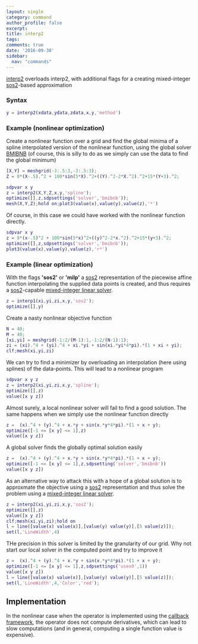 ```yaml
---
layout: single
category: command
author_profile: false
excerpt: 
title: interp2
tags:
comments: true
date: '2016-09-30'
sidebar:
  nav: "commands"
---
```


[interp2](/command/interp2) overloads interp2, with additional flags for a creating mixed-integer [sos2](/command/sos2)-based approximation

### Syntax

````matlab
y = interp2(xdata,ydata,zdata,x,y,'method')
````

### Example (nonlinear optimization)

Create a nonlinear function over a grid and find the global minima of a spline interpolated version of the nonlinear function, using the global solver [BMIBNB](/solver/bmibnb) (of course, this is silly to do as we simply can use the data to find the global minimum)

````matlab
[X,Y] = meshgrid(-3:.5:3,-3:.5:3);
Z = 8*(X-.5).^2 + 100*sin(5*X).^2+((Y).^2-2*X.^2).^2+15*(Y+3).^2;

sdpvar x y
z = interp2(X,Y,Z,x,y,'spline');
optimize([],z,sdpsettings('solver','bmibnb'));
mesh(X,Y,Z);hold on;plot3(value(x),value(y),value(z),'*')
````

Of course, in this case we could have worked with the nonlinear function directly.

````matlab
sdpvar x y
z = 8*(x-.5)^2 + 100*sin(5*x)^2+((y)^2-2*x.^2).^2+15*(y+3).^2;
optimize([],z,sdpsettings('solver','bmibnb'));
plot3(value(x),value(y),value(z),'r*')
````

### Example (linear optimization)

With the flags **'sos2'** or **'milp'** a [sos2](/command/sos2) representation of the piecewise affine function interpolating the supplied data points is created, and thus requires a [sos2](/command/sos2)-capable [mixed-integer linear solver](/tag#mixed-integer-linear-programming-solver).

````matlab
z = interp1(xi,yi,zi,x,y,'sos2');
optimize([],y)
````

Create a nasty nonlinear objective function

````matlab
N = 40;
M = 40;
[xi,yi] = meshgrid(-1:2/(M-1):1,-1:2/(N-1):1);
zi = (xi).^4 + (yi).^4 + xi.*yi + sin(xi.*yi*4*pi).*(1 + xi + yi);
clf;mesh(xi,yi,zi)
````

We can try to find a minimizer by overloading an interpolation (here using splines) of the data-points. This will lead to a nonlinear program

````matlab
sdpvar x y z
z = interp2(xi,yi,zi,x,y,'spline');
optimize([],z)
value([x y z])
````

Almost surely, a local nonlinear solver will fail to find a good solution. The same happens when we simply use the nonlinear function directly

````matlab
z =  (x).^4 + (y).^4 + x.*y + sin(x.*y*4*pi).*(1 + x + y);
optimize([-1 <= [x y] <= 1],z)
value([x y z])
````

A global solver finds the globally optimal solution easily

````matlab
z =  (x).^4 + (y).^4 + x.*y + sin(x.*y*4*pi).*(1 + x + y);
optimize([-1 <= [x y] <= 1],z,sdpsetting('solver','bmibnb'))
value([x y z])
````

As an alternative way to attack this with a hope of a global solution is to approxmate the objective using a  [sos2](/command/sos2) representation and thus solve the problem using a [mixed-integer linear solver](/tag#mixed-integer-linear-programming-solver). 

````matlab
z = interp2(xi,yi,zi,x,y,'sos2');
optimize([],z)
value([x y z])
clf;mesh(xi,yi,zi);hold on
l = line([value(x) value(x)],[value(y) value(y)],[5 value(z)]);
set(l,'LineWidth',4)
````

THe precision in this solver is limited by the granularity of our grid. Why not start our local solver in the computed point and try to improve it

````matlab
z =  (x).^4 + (y).^4 + x.*y + sin(x.*y*4*pi).*(1 + x + y);
optimize([-1 <= [x y] <= 1],z,sdpsettings('usex0',1))
value([x y z])
l = line([value(x) value(x)],[value(y) value(y)],[5 value(z)]);
set(l,'LineWidth',4,'Color','red');
````


## Implementation

In the nonlinear case when the operator is implemented using the [callback framework](/tutorial/nonlinearoperatorscallback), the operator does not compute derivatives, which can lead to slow computations (and in general, computing a single function value is expensive).
